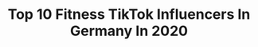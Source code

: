 ---
title: Top 10 Fitness TikTok Influencers In Germany In 2020
description: >-
  Find top fitness TikTok influencers in Germany in 2020. Most popular hashtags: #corona #workout #dance #challenge.
platform: TikTok
profiles:
  - username: "chillis.life"
    fullname: >-
      Chilli
    location: "Germany"
    followers: 52413
    engagement: 1025
    commentsToLikes: 0.041232
    id: ck81t19pquo6z0j78uko3ulso
    verified: false
    hashtags: "#schlemmerei, #protein, #boottyworkout, #abstraining"
  - username: "stronghijabi"
    fullname: >-
      Strong Hijabi
    location: "Germany"
    followers: 14059
    engagement: 759
    commentsToLikes: 0.046152
    id: ck9grjapte8ue0j78u8r7qxp2
    verified: false
    hashtags: "#music, #thankyou, #againstracism, #ern"
  - username: "miafitness"
    fullname: >-
      MiaFit
    location: "Germany"
    followers: 103209
    engagement: 737
    commentsToLikes: 0.027117
    id: ck8hkkvdnecra0j78wfziuwat
    verified: false
    hashtags: "#pullupchallenge, #strictparents, #joke, #stronggirl"
  - username: "di_raimondo_aline"
    fullname: >-
      Aline Jost
    location: "Germany"
    followers: 931368
    engagement: 1768
    commentsToLikes: 0.010182
    id: ck83zocvz1kye0j7849d7itbs
    verified: true
    hashtags: "#froheostern, #stayathome, #stupid, #avrillavigne"
  - username: "linda_feat_jenny"
    fullname: >-
      Linda Thiele
    location: "Germany"
    followers: 2583
    engagement: 1333
    commentsToLikes: 0.003787
    id: ck9kf9gis2fvb0j78u56bsj45
    verified: false
    hashtags: "#nodrugs, #povchallenge, #ihrfehltmirso, #tekkno"
  - username: "bestformbene"
    fullname: >-
      bestFormBene
    location: "Germany"
    followers: 25747
    engagement: 446
    commentsToLikes: 0.067500
    id: ckamdnwrt0f9f0i78eo6bnkz9
    verified: false
    hashtags: "#krebs, #fruit, #hormone, #4you"
  - username: "maximilian.lion"
    fullname: >-
      Maximilian Lion
    location: "Germany"
    followers: 4206
    engagement: 646
    commentsToLikes: 0.058231
    id: ck900oplvaj1r0j78usu9u7f7
    verified: false
    hashtags: "#makeupchallenge, #workout, #fitnessrezept, #fuerdichseitr"
  - username: "juliagerhard_official"
    fullname: >-
      Julia Gerhard 
    location: "Germany"
    followers: 339566
    engagement: 1836
    commentsToLikes: 0.005866
    id: ck8owr9p3z5gr0j78eaxkraf6
    verified: true
    hashtags: "#1000ofme, #lippensync, #uboot, #pumpitchallenge"
  - username: "shredmag"
    fullname: >-
      Shredmag
    location: "Germany"
    followers: 100875
    engagement: 1269
    commentsToLikes: 0.013625
    id: cka62t8eu1cd80i7895ky59xw
    verified: false
    hashtags: "#behindthescenes, #game, #prankwars, #teilen"
  - username: "mikeyhiitthebeatfitness"
    fullname: >-
      Mikey
    location: "Germany"
    followers: 26849
    engagement: 632
    commentsToLikes: 0.014002
    id: ck8sahqk4276v0j78s24qc0kl
    verified: false
    hashtags: "#quarantinelife, #fypage, #sportlove, #peace"
---